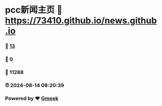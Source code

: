# pcc新闻主页 :link: https://73410.github.io/news.github.io 
### :page_facing_up: [13](https://73410.github.io/news.github.io/tag.html) 
### :speech_balloon: 0 
### :hibiscus: 11288 
### :alarm_clock: 2024-08-14 08:20:39 
### Powered by :heart: [Gmeek](https://github.com/Meekdai/Gmeek)
